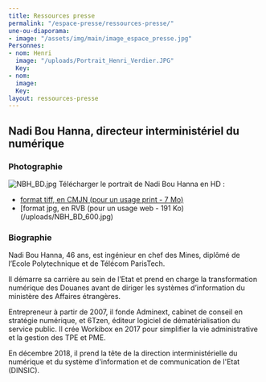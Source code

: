 ```yaml
---
title: Ressources presse
permalink: "/espace-presse/ressources-presse/"
une-ou-diaporama:
- image: "/assets/img/main/image_espace_presse.jpg"
Personnes:
- nom: Henri
  image: "/uploads/Portrait_Henri_Verdier.JPG"
  Key: 
- nom: 
  image: 
  Key: 
layout: ressources-presse
---
```


## Nadi Bou Hanna, directeur interministériel du numérique
### Photographie
![NBH_BD.jpg](/uploads/NBH_BD.jpg)
Télécharger le portrait de Nadi Bou Hanna en HD :
* [format tiff, en CMJN (pour un usage print - 7 Mo)](/uploads/NBH_HD.tiff)
* [format jpg, en RVB (pour un usage web - 191 Ko)(/uploads/NBH_BD_600.jpg)

### Biographie

Nadi Bou Hanna, 46 ans, est ingénieur en chef des Mines, diplômé de l’Ecole Polytechnique et de Télécom ParisTech.

Il démarre sa carrière au sein de l’Etat et prend en charge la transformation numérique des Douanes avant de diriger les systèmes d’information du ministère des Affaires étrangères.

Entrepreneur à partir de 2007, il fonde Adminext, cabinet de conseil en stratégie numérique, et 6Tzen, éditeur logiciel de dématérialisation du service public. Il crée Workibox en 2017 pour simplifier la vie administrative et la gestion des TPE et PME. 

En décembre 2018, il prend la tête de la direction interministérielle du numérique et du système d'information et de communication de l'Etat (DINSIC).